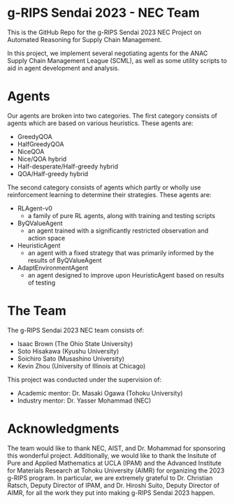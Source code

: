 # g-RIPS Sendai 2023 - NEC Team 
This is the GitHub Repo for the g-RIPS Sendai 2023 NEC Project on Automated Reasoning for Supply Chain Management.

In this project, we implement several negotiating agents for the ANAC Supply Chain Management League (SCML), as well as some utility scripts to aid in agent development and analysis. 

# Agents
Our agents are broken into two categories. 
The first category consists of agents which are based on various heuristics.
These agents are:
- GreedyQOA
- HalfGreedyQOA
- NiceQOA
- Nice/QOA hybrid
- Half-desperate/Half-greedy hybrid
- QOA/Half-greedy hybrid

The second category consists of agents which partly or wholly use reinforcement learning to determine their strategies. 
These agents are:
- RLAgent-v0 
    - a family of pure RL agents, along with training and testing scripts
- ByQValueAgent
    - an agent trained with a significantly restricted observation and action space
- HeuristicAgent
    - an agent with a fixed strategy that was primarily informed by the results of ByQValueAgent
- AdaptEnvironmentAgent
    - an agent designed to improve upon HeuristicAgent based on results of testing


# The Team

The g-RIPS Sendai 2023 NEC team consists of:
- Isaac Brown (The Ohio State University)
- Soto Hisakawa (Kyushu University)
- Soichiro Sato (Musashino University)
- Kevin Zhou (University of Illinois at Chicago)

This project was conducted under the supervision of:
- Academic mentor: Dr. Masaki Ogawa (Tohoku University)
- Industry mentor: Dr. Yasser Mohammad (NEC)

# Acknowledgments

The team would like to thank NEC, AIST, and Dr. Mohammad for sponsoring this wonderful project. Additionally, we would like to thank the Insitute of Pure and Applied Mathematics at UCLA (IPAM) and the Advanced Institute for Materials Research at Tohoku University (AIMR) for organizing the 2023 g-RIPS program. In particular, we are extremely grateful to Dr. Christian Ratsch, Deputy Director of IPAM, and Dr. Hiroshi Suito, Deputy Director of AIMR, for all the work they put into making g-RIPS Sendai 2023 happen. 
